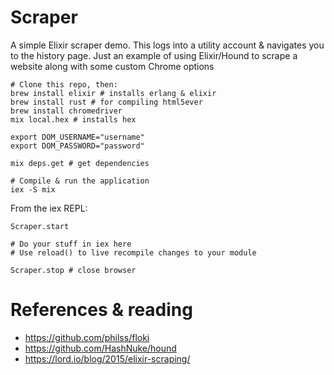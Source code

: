 # Scraper

A simple Elixir scraper demo. This logs into a utility account & navigates
you to the history page. Just an example of using Elixir/Hound to scrape
a website along with some custom Chrome options

```
# Clone this repo, then:
brew install elixir # installs erlang & elixir
brew install rust # for compiling html5ever
brew install chromedriver
mix local.hex # installs hex

export DOM_USERNAME="username"
export DOM_PASSWORD="password"

mix deps.get # get dependencies

# Compile & run the application
iex -S mix
```

From the iex REPL:

```
Scraper.start

# Do your stuff in iex here
# Use reload() to live recompile changes to your module

Scraper.stop # close browser
```

# References & reading

- https://github.com/philss/floki
- https://github.com/HashNuke/hound
- https://lord.io/blog/2015/elixir-scraping/
